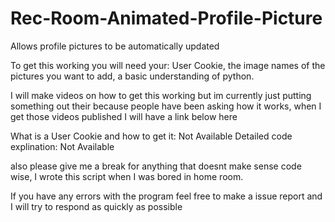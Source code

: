 # Rec-Room-Animated-Profile-Picture
Allows profile pictures to be automatically updated

To get this working you will need your: User Cookie, the image names of the pictures you want to add, a basic understanding of python.

I will make videos on how to get this working but im currently just putting something out their because people have been asking how it works, when I get those videos published I will have a link below here

What is a User Cookie and how to get it: Not Available
Detailed code explination: Not Available

also please give me a break for anything that doesnt make sense code wise, I wrote this script when I was bored in home room.

If you have any errors with the program feel free to make a issue report and I will try to respond as quickly as possible

